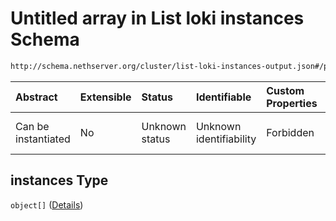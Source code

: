 # Untitled array in List loki instances Schema

```txt
http://schema.nethserver.org/cluster/list-loki-instances-output.json#/properties/instances
```



| Abstract            | Extensible | Status         | Identifiable            | Custom Properties | Additional Properties | Access Restrictions | Defined In                                                                                          |
| :------------------ | :--------- | :------------- | :---------------------- | :---------------- | :-------------------- | :------------------ | :-------------------------------------------------------------------------------------------------- |
| Can be instantiated | No         | Unknown status | Unknown identifiability | Forbidden         | Allowed               | none                | [list-loki-instances-output.json\*](cluster/list-loki-instances-output.json "open original schema") |

## instances Type

`object[]` ([Details](list-loki-instances-output-properties-instances-items.md))
